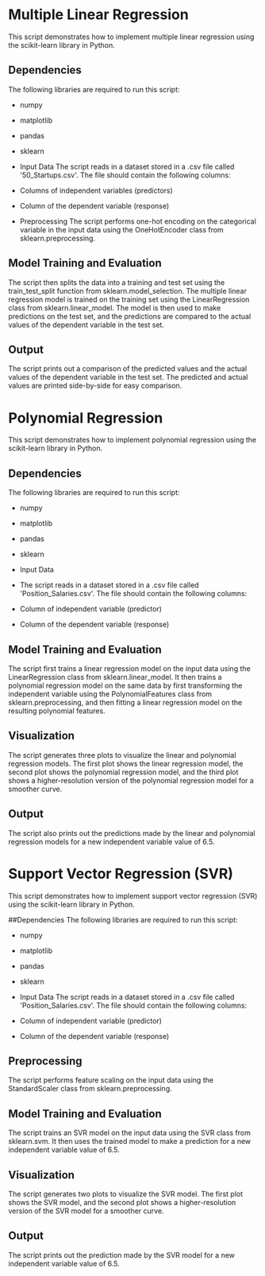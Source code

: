 # Multiple Linear Regression
This script demonstrates how to implement multiple linear regression using the scikit-learn library in Python.

## Dependencies
The following libraries are required to run this script:

- numpy
- matplotlib
- pandas
- sklearn
- Input Data
The script reads in a dataset stored in a .csv file called '50_Startups.csv'. The file should contain the following columns:

- Columns of independent variables (predictors)
- Column of the dependent variable (response)
- Preprocessing
The script performs one-hot encoding on the categorical variable in the input data using the OneHotEncoder class from sklearn.preprocessing.

## Model Training and Evaluation
The script then splits the data into a training and test set using the train_test_split function from sklearn.model_selection. The multiple linear regression model is trained on the training set using the LinearRegression class from sklearn.linear_model. The model is then used to make predictions on the test set, and the predictions are compared to the actual values of the dependent variable in the test set.

## Output
The script prints out a comparison of the predicted values and the actual values of the dependent variable in the test set. The predicted and actual values are printed side-by-side for easy comparison.

# Polynomial Regression
This script demonstrates how to implement polynomial regression using the scikit-learn library in Python.

## Dependencies
The following libraries are required to run this script:

- numpy
- matplotlib
- pandas
- sklearn
- Input Data
- The script reads in a dataset stored in a .csv file called 'Position_Salaries.csv'. The file should contain the following columns:

- Column of independent variable (predictor)
- Column of the dependent variable (response)

## Model Training and Evaluation
The script first trains a linear regression model on the input data using the LinearRegression class from sklearn.linear_model. It then trains a polynomial regression model on the same data by first transforming the independent variable using the PolynomialFeatures class from sklearn.preprocessing, and then fitting a linear regression model on the resulting polynomial features.

## Visualization
The script generates three plots to visualize the linear and polynomial regression models. The first plot shows the linear regression model, the second plot shows the polynomial regression model, and the third plot shows a higher-resolution version of the polynomial regression model for a smoother curve.

## Output
The script also prints out the predictions made by the linear and polynomial regression models for a new independent variable value of 6.5.

# Support Vector Regression (SVR)
This script demonstrates how to implement support vector regression (SVR) using the scikit-learn library in Python.

##Dependencies
The following libraries are required to run this script:

- numpy
- matplotlib
- pandas
- sklearn
- Input Data
The script reads in a dataset stored in a .csv file called 'Position_Salaries.csv'. The file should contain the following columns:

- Column of independent variable (predictor)
- Column of the dependent variable (response)
## Preprocessing
The script performs feature scaling on the input data using the StandardScaler class from sklearn.preprocessing.

## Model Training and Evaluation
The script trains an SVR model on the input data using the SVR class from sklearn.svm. It then uses the trained model to make a prediction for a new independent variable value of 6.5.

## Visualization
The script generates two plots to visualize the SVR model. The first plot shows the SVR model, and the second plot shows a higher-resolution version of the SVR model for a smoother curve.

## Output
The script prints out the prediction made by the SVR model for a new independent variable value of 6.5.
